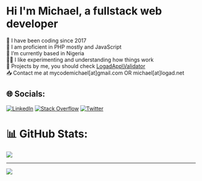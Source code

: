 # Hi I'm Michael, a fullstack web developer
🌱 I have been coding since 2017<br>💬 I am proficient in PHP mostly and JavaScript<br>📍 I’m currently based in Nigeria<br>👨‍💻 I like experimenting and understanding how things work<br>🚀 Projects by me, you should check [LogadApp\Validator](https://github.com/logadapp/validator)<br>📥 Contact me at mycodemichael[at]gmail.com OR michael[at]logad.net


## 🌐 Socials:
[![LinkedIn](https://img.shields.io/badge/LinkedIn-%230077B5.svg?logo=linkedin&logoColor=white)](https://linkedin.com/in/michaelarawole) [![Stack Overflow](https://img.shields.io/badge/-Stackoverflow-FE7A16?logo=stack-overflow&logoColor=white)](https://stackoverflow.com/users/12902649) [![Twitter](https://img.shields.io/badge/Twitter-%231DA1F2.svg?logo=Twitter&logoColor=white)](https://twitter.com/michaelthedev_) 


# 📊 GitHub Stats:
![](https://streak-stats.demolab.com/?user=michaelthedev&stroke=ffffff&background=1c1917&ring=14b8a6&fire=14b8a6&currStreakNum=ffffff&currStreakLabel=14b8a6&sideNums=ffffff&sideLabels=ffffff&dates=ffffff&hide_border=true)

---
<img src="https://komarev.com/ghpvc/?username=michaelthedev&&style=flat-square" align="center" />

<!-- Proudly created with GPRM ( https://gprm.itsvg.in ) -->
